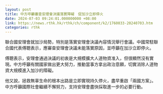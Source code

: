 ```yaml
---
layout: post
title: 中方呼籲審查安理會決議落實障礙　促加沙立即停火
date: 2024-07-03 09:24:01.000000000 +08:00
link: https://news.rthk.hk/rthk/ch/component/k2/1760033-20240703.htm
categories: rthk
---
```


聯合國安理會就加沙局勢，特別是落實安理會決議內容情況舉行會議。中國常駐聯合國代表傅聰表示，應審查安理會決議未能落實原因，並呼籲在加沙立即停火。

傅聰表示，安理會通過決議的初衷是大規模擴大人道物資准入，但很顯然沒有實現。中方呼籲有關國家做出更大努力，推動當事方拿出政治意願，切實消除人道物資大規模進入加沙的障礙。

他又說，拯救無辜生命的根本出路是立即實現持久停火，盡早重啟「兩國方案」。中方呼籲國際社會繼續不懈努力，支持安理會盡快採取進一步的必要行動。

